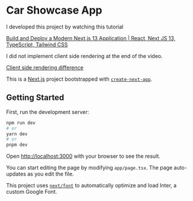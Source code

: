 # Car Showcase App

I developed this project by watching this tutorial

[Build and Deploy a Modern Next.js 13 Application | React, Next JS 13, TypeScript, Tailwind CSS](https://www.youtube.com/watch?v=pUNSHPyVryU)

I did not implement client side rendering at the end of the video.

[Client side rendering difference](https://github.com/adrianhajdin/project_next13_car_showcase/compare/main...client-version)

This is a [Next.js](https://nextjs.org/) project bootstrapped with [`create-next-app`](https://github.com/vercel/next.js/tree/canary/packages/create-next-app).

## Getting Started

First, run the development server:

```bash
npm run dev
# or
yarn dev
# or
pnpm dev
```

Open [http://localhost:3000](http://localhost:3000) with your browser to see the result.

You can start editing the page by modifying `app/page.tsx`. The page auto-updates as you edit the file.

This project uses [`next/font`](https://nextjs.org/docs/basic-features/font-optimization) to automatically optimize and load Inter, a custom Google Font.

